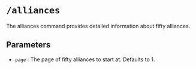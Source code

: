 # `/alliances`

The alliances command provides detailed information about fifty alliances.

## Parameters

- `page` : The page of fifty alliances to start at. Defaults to 1.

